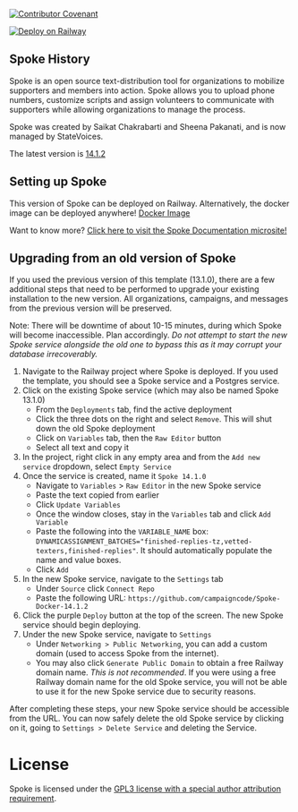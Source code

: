 [![Contributor Covenant](https://img.shields.io/badge/Contributor%20Covenant-v1.4%20adopted-ff69b4.svg)](CODE_OF_CONDUCT.md)

[![Deploy on Railway](https://railway.app/button.svg)](https://railway.com/template/KCfCN3?referralCode=eM55xc)

## Spoke History

Spoke is an open source text-distribution tool for organizations to mobilize supporters and members into action. Spoke allows you to upload phone numbers, customize scripts and assign volunteers to communicate with supporters while allowing organizations to manage the process.

Spoke was created by Saikat Chakrabarti and Sheena Pakanati, and is now managed by StateVoices.

The latest version is [14.1.2](https://github.com/StateVoicesNational/Spoke/blob/main/docs/RELEASE_NOTES.md) 

## Setting up Spoke

This version of Spoke can be deployed on Railway. Alternatively, the docker image can be deployed anywhere!
[Docker Image](https://hub.docker.com/r/rar1871/spoke)

Want to know more?
[Click here to visit the Spoke Documentation microsite!](https://statevoicesnational.github.io/Spoke/)

## Upgrading from an old version of Spoke

If you used the previous version of this template (13.1.0), there are a few additional steps that need to be performed to upgrade your existing installation to the new version. All organizations, campaigns, and messages from the previous version will be preserved.

Note: There will be downtime of about 10-15 minutes, during which Spoke will become inaccessible. Plan accordingly. *Do not attempt to start the new Spoke service alongside the old one to bypass this as it may corrupt your database irrecoverably.*

1. Navigate to the Railway project where Spoke is deployed. If you used the template, you should see a Spoke service and a Postgres service.
2. Click on the existing Spoke service (which may also be named Spoke 13.1.0)
    - From the `Deployments` tab, find the active deployment
    - Click the three dots on the right and select `Remove`. This will shut down the old Spoke deployment
    - Click on `Variables` tab, then the `Raw Editor` button
    - Select all text and copy it
3. In the project, right click in any empty area and from the `Add new service` dropdown, select `Empty Service`
4. Once the service is created, name it `Spoke 14.1.0`
    - Navigate to `Variables` > `Raw Editor` in the new Spoke service
    - Paste the text copied from earlier
    - Click `Update Variables`
    - Once the window closes, stay in the `Variables` tab and click `Add Variable`
    - Paste the following into the `VARIABLE_NAME` box: `DYNAMICASSIGNMENT_BATCHES="finished-replies-tz,vetted-texters,finished-replies"`. It should automatically populate the name and value boxes.
    - Click `Add`
5. In the new Spoke service, navigate to the `Settings` tab
    - Under `Source` click `Connect Repo`
    - Paste the following URL: `https://github.com/campaigncode/Spoke-Docker-14.1.2`
6. Click the purple `Deploy` button at the top of the screen. The new Spoke service should begin deploying.
7. Under the new Spoke service, navigate to `Settings`
    - Under `Networking > Public Networking`, you can add a custom domain (used to access Spoke from the internet).
    - You may also click `Generate Public Domain` to obtain a free Railway domain name. *This is not recommended*. If you were using a free Railway domain name for the old Spoke service, you will not be able to use it for the new Spoke service due to security reasons.

After completing these steps, your new Spoke service should be accessible from the URL. You can now safely delete the old Spoke service by clicking on it, going to `Settings > Delete Service` and deleting the Service.

# License

Spoke is licensed under the [GPL3 license with a special author attribution requirement](LICENSE).
